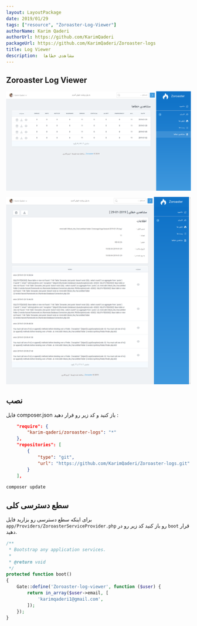 ```yaml
---
layout: LayoutPackage
date: 2019/01/29
tags: ["resource", "Zoroaster-Log-Viewer"]
authorName: Karim Qaderi 
authorUrl: https://github.com/KarimQaderi
packageUrl: https://github.com/KarimQaderi/Zoroaster-logs
title: Log Viewer
description:  مشاهدی خطاها
---
```



## Zoroaster Log Viewer

![screenshot 1](https://raw.githubusercontent.com/KarimQaderi/Zoroaster-logs/master/1.png)

![screenshot 2](https://raw.githubusercontent.com/KarimQaderi/Zoroaster-logs/master/2.png)

## نصب 

فایل composer.json باز کنید و کد زیر رو قرار دهید :

```json
    "require": {
        "karim-qaderi/zoroaster-logs": "*"
    },
    "repositories": [
        {
            "type": "git",
            "url": "https://github.com/KarimQaderi/Zoroaster-logs.git"
        }
    ],
```

```bash
composer update
```

## سطع دسترسی کلی 

برای اینکه سطع دسترسی رو بزارید فایل `app/Providers/ZoroasterServiceProvider.php` رو باز کنید کد زیر رو در `boot` قرار دهید. 

```php
/**
 * Bootstrap any application services.
 *
 * @return void
 */
protected function boot()
{
    Gate::define('Zoroaster-log-viewer', function ($user) {
        return in_array($user->email, [
            'karimqaderi1@gmail.com',
        ]);
    });
}
```